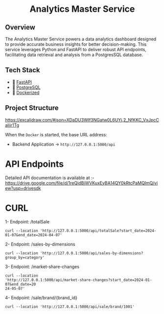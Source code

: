 <h1 align=center><strong>Analytics Master Service</strong></h1>

## Overview
The Analytics Master Service powers a data analytics dashboard designed to provide accurate business insights for better decision-making. This service leverages Python and FastAPI to deliver robust API endpoints, facilitating data retrieval and analysis from a PostgresSQL database.

## Tech Stack

* 🐍 [FastAPI](https://fastapi.tiangolo.com/)
* 🐘 [PostgreSQL](https://www.postgresql.org/docs/current/libpq-async.html)
* 🐳 [Dockerized](https://www.docker.com/)


## Project Structure

https://excalidraw.com/#json=XDaDU3WIf3NGatw0L6UYj,2_NfKKC_VxJpcCalijr1Tg

When the `Docker` is started, the base URL address:

* Backend Application $\rightarrow$ `http://127.0.0.1:5000/api`

# API Endpoints

   Detailed API documentation is available at :- https://drive.google.com/file/d/1reQidBjWVKuxEyBA14QY0kRtcPaMQlmQ/view?usp=drivesdk
   
# CURL
1- Endpoint: /totalSale

`curl --location
'http://127.0.0.1:5000/api/totalSale?start_date=2024-01-07&end_date=2024-04-07'`

2- Endpoint: /sales-by-dimensions

    curl --location 'http://127.0.0.1:5000/api/sales-by-dimensions?group_by=category'

3- Endpoint: /market-share-changes

    curl --location
    'http://127.0.0.1:5000/api/market-share-changes?start_date=2024-01-07&end_date=20
    24-05-07'

4- Endpoint: /sale/brand/{brand_id}

    curl --location 'http://127.0.0.1:5000/api/sale/brand/1001'
